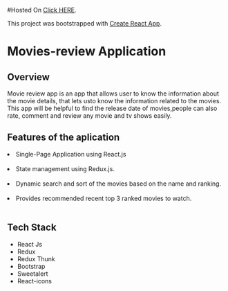 #Hosted On [Click HERE](https://soft-bienenstitch-14271d.netlify.app/).

This project was bootstrapped with [Create React App](https://github.com/facebook/create-react-app).

<h1>Movies-review Application</h1>
<h2>Overview</h2>
<p>Movie review app is an app that allows user to know the information about the movie details, that lets usto know the information related to the movies. This app will be helpful to find the release date of movies,people can also rate, comment and review any movie and tv shows easily.</p>

<h2>Features of the aplication</h2>
<li>Single-Page Application using React.js</li>
</br>

<li>State management using Redux.js.</li>
</br>

<li>Dynamic search and sort of the movies based on the name and ranking.</li>
</br>

<li>Provides recommended recent top 3 ranked movies to watch.</li>
</br>

<h2> Tech Stack </h2>
<ul>
    <li>React Js</li>
    <li>Redux</li>
    <li>Redux Thunk</li>
    <li>Bootstrap</li>
    <li>Sweetalert</li>
    <li>React-icons</li>
</ul>